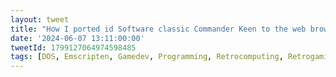 ```yaml
---
layout: tweet
title: "How I ported id Software classic Commander Keen to the web browser."
date: '2024-06-07 13:11:00:00'
tweetId: 1799127064974598485
tags: [DOS, Emscripten, Gamedev, Programming, Retrocomputing, Retrogaming, Tweets, Videogames]
---
```


